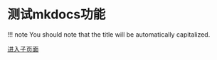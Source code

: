 # 测试mkdocs功能
!!! note
    You should note that the title will be automatically capitalized.

[进入子页面](DebugLog.md)



